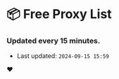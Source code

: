 # :package: Free Proxy List
### Updated every 15 minutes.

- Last updated: `2024-09-15 15:59`

:heart:
